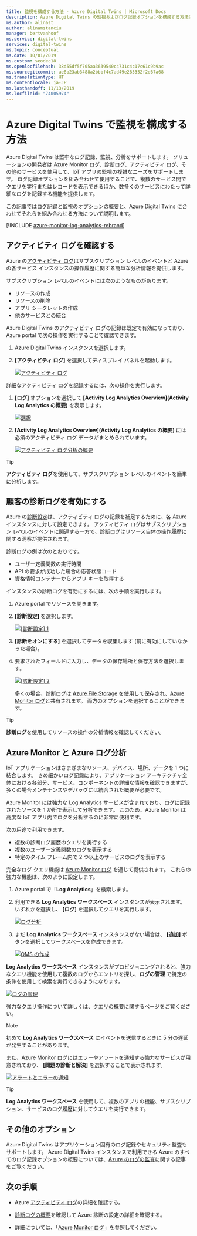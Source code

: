 ```yaml
---
title: 監視を構成する方法 - Azure Digital Twins | Microsoft Docs
description: Azure Digital Twins の監視およびログ記録オプションを構成する方法について説明します。
ms.author: alinast
author: alinamstanciu
manager: bertvanhoof
ms.service: digital-twins
services: digital-twins
ms.topic: conceptual
ms.date: 10/01/2019
ms.custom: seodec18
ms.openlocfilehash: 38d55df5f705aa3639540c4731c4c17c61c9b9ac
ms.sourcegitcommit: ae8b23ab3488a2bbbf4c7ad49e285352f2d67a68
ms.translationtype: HT
ms.contentlocale: ja-JP
ms.lasthandoff: 11/13/2019
ms.locfileid: "74005974"
---
```

# <a name="how-to-configure-monitoring-in-azure-digital-twins"></a>Azure Digital Twins で監視を構成する方法

Azure Digital Twins は堅牢なログ記録、監視、分析をサポートします。 ソリューションの開発者は Azure Monitor ログ、診断ログ、アクティビティ ログ、その他のサービスを使用して、IoT アプリの監視の複雑なニーズをサポートします。 ログ記録オプションを組み合わせて使用することで、複数のサービス間でクエリを実行またはレコードを表示できるほか、数多くのサービスにわたって詳細なログを記録する機能を提供します。

この記事ではログ記録と監視のオプションの概要と、Azure Digital Twins に合わせてそれらを組み合わせる方法について説明します。

[!INCLUDE [azure-monitor-log-analytics-rebrand](../../includes/azure-monitor-log-analytics-rebrand.md)]

## <a name="review-activity-logs"></a>アクティビティ ログを確認する

Azure の[アクティビティ ログ](../azure-monitor/platform/activity-logs-overview.md)はサブスクリプション レベルのイベントと Azure の各サービス インスタンスの操作履歴に関する簡単な分析情報を提供します。

サブスクリプション レベルのイベントには次のようなものがあります。

* リソースの作成
* リソースの削除
* アプリ シークレットの作成
* 他のサービスとの統合

Azure Digital Twins のアクティビティ ログの記録は既定で有効になっており、Azure portal で次の操作を実行することで確認できます。

1. Azure Digital Twins インスタンスを選択します。
1. **[アクティビティ ログ]** を選択してディスプレイ パネルを起動します。

    [![アクティビティ ログ](media/how-to-configure-monitoring/activity-log.png)](media/how-to-configure-monitoring/activity-log.png#lightbox)

詳細なアクティビティ ログを記録するには、次の操作を実行します。

1. **[ログ]** オプションを選択して **[Activity Log Analytics Overview]\(Activity Log Analytics の概要\)** を表示します。

    [![選択](media/how-to-configure-monitoring/activity-log-select.png)](media/how-to-configure-monitoring/activity-log-select.png#lightbox)

1. **[Activity Log Analytics Overview]\(Activity Log Analytics の概要\)** には必須のアクティビティ ログ データがまとめられています。

    [![アクティビティ ログ分析の概要]( media/how-to-configure-monitoring/log-analytics-overview.png)]( media/how-to-configure-monitoring/log-analytics-overview.png#lightbox)

>[!TIP]
>**アクティビティ ログ**を使用して、サブスクリプション レベルのイベントを簡単に分析します。

## <a name="enable-customer-diagnostic-logs"></a>顧客の診断ログを有効にする

Azure の[診断設定](../azure-monitor/platform/resource-logs-overview.md)は、アクティビティ ログの記録を補足するために、各 Azure インスタンスに対して設定できます。 アクティビティ ログはサブスクリプション レベルのイベントに関連する一方で、診断ログはリソース自体の操作履歴に関する洞察が提供されます。

診断ログの例は次のとおりです。

* ユーザー定義関数の実行時間
* API の要求が成功した場合の応答状態コード
* 資格情報コンテナーからアプリ キーを取得する

インスタンスの診断ログを有効にするには、次の手順を実行します。

1. Azure portal でリソースを開きます。
1. **[診断設定]** を選択します。

    [![[診断設定] 1](media/how-to-configure-monitoring/diagnostic-settings-one.png)](media/how-to-configure-monitoring/diagnostic-settings-one.png#lightbox)

1. **[診断をオンにする]** を選択してデータを収集します (前に有効にしていなかった場合)。
1. 要求されたフィールドに入力し、データの保存場所と保存方法を選択します。

    [![[診断設定] 2](media/how-to-configure-monitoring/diagnostic-settings-two.png)](media/how-to-configure-monitoring/diagnostic-settings-two.png#lightbox)

    多くの場合、診断ログは [Azure File Storage](../storage/files/storage-files-deployment-guide.md) を使用して保存され、[Azure Monitor ログ](../azure-monitor/log-query/get-started-portal.md)と共有されます。 両方のオプションを選択することができます。

>[!TIP]
>**診断ログ**を使用してリソースの操作の分析情報を確認してください。

## <a name="azure-monitor-and-log-analytics"></a>Azure Monitor と Azure ログ分析

IoT アプリケーションはさまざまなリソース、デバイス、場所、データを 1 つに結合します。 きめ細かいログ記録により、アプリケーション アーキテクチャ全体における各部分、サービス、コンポーネントの詳細な情報を確認できますが、多くの場合メンテナンスやデバッグには統合された概要が必要です。

Azure Monitor には強力な Log Analytics サービスが含まれており、ログに記録されたソースを 1 か所で表示して分析できます。 このため、Azure Monitor は高度な IoT アプリ内でログを分析するのに非常に便利です。

次の用途で利用できます。

* 複数の診断ログ履歴のクエリを実行する
* 複数のユーザー定義関数のログを表示する
* 特定のタイム フレーム内で 2 つ以上のサービスのログを表示する

完全なログ クエリ機能は [Azure Monitor ログ](../azure-monitor/log-query/log-query-overview.md) を通じて提供されます。 これらの強力な機能は、次のように設定します。

1. Azure portal で「**Log Analytics**」を検索します。
1. 利用できる **Log Analytics ワークスペース** インスタンスが表示されます。 いずれかを選択し、 **[ログ]** を選択してクエリを実行します。

    [![ログ分析](media/how-to-configure-monitoring/log-analytics.png)](media/how-to-configure-monitoring/log-analytics.png#lightbox)

1. まだ **Log Analytics ワークスペース** インスタンスがない場合は、 **[追加]** ボタンを選択してワークスペースを作成できます。

    [![OMS の作成](media/how-to-configure-monitoring/log-analytics-oms.png)](media/how-to-configure-monitoring/log-analytics-oms.png#lightbox)

**Log Analytics ワークスペース** インスタンスがプロビジョニングされると、強力なクエリ機能を使用して複数のログからエントリを探し、**ログの管理** で特定の条件を使用して検索を実行できるようになります。

   [![ログの管理](media/how-to-configure-monitoring/log-analytics-management.png)](media/how-to-configure-monitoring/log-analytics-management.png#lightbox)

強力なクエリ操作について詳しくは、[クエリの概要](../azure-monitor/log-query/get-started-queries.md)に関するページをご覧ください。

> [!NOTE]
> 初めて **Log Analytics ワークスペース** にイベントを送信するときに 5 分の遅延が発生することがあります。

また、Azure Monitor ログにはエラーやアラートを通知する強力なサービスが用意されており、 **[問題の診断と解決]** を選択することで表示されます。

   [![アラートとエラーの通知](media/how-to-configure-monitoring/log-analytics-notifications.png)](media/how-to-configure-monitoring/log-analytics-notifications.png#lightbox)

>[!TIP]
>**Log Analytics ワークスペース** を使用して、複数のアプリの機能、サブスクリプション、サービスのログ履歴に対してクエリを実行できます。

## <a name="other-options"></a>その他のオプション

Azure Digital Twins はアプリケーション固有のログ記録やセキュリティ監査もサポートします。 Azure Digital Twins インスタンスで利用できる Azure のすべてのログ記録オプションの概要については、[Azure のログの監査](../security/fundamentals/log-audit.md)に関する記事をご覧ください。

## <a name="next-steps"></a>次の手順

- Azure [アクティビティ ログ](../azure-monitor/platform/activity-logs-overview.md)の詳細を確認する。

- [診断ログの概要](../azure-monitor/platform/resource-logs-overview.md)を確認して Azure 診断の設定の詳細を確認する。

- 詳細については、「[Azure Monitor ログ](../azure-monitor/log-query/get-started-portal.md)」を参照してください。

